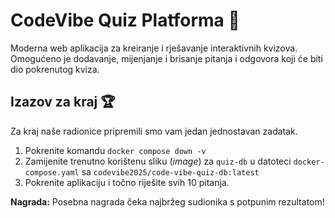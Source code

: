 # CodeVibe Quiz Platforma 🚀
Moderna web aplikacija za kreiranje i rješavanje interaktivnih kvizova. Omogućeno je dodavanje, mijenjanje i brisanje pitanja i odgovora koji će biti dio pokrenutog kviza.

## Izazov za kraj 🏆

Za kraj naše radionice pripremili smo vam jedan jednostavan zadatak.

1. Pokrenite komandu `docker compose down -v`
2. Zamijenite trenutno korištenu sliku (*image*) za `quiz-db` u datoteci `docker-compose.yaml` sa `codevibe2025/code-vibe-quiz-db:latest`
3. Pokrenite aplikaciju i točno riješite svih 10 pitanja.

**Nagrada:** Posebna nagrada čeka najbržeg sudionika s potpunim rezultatom!